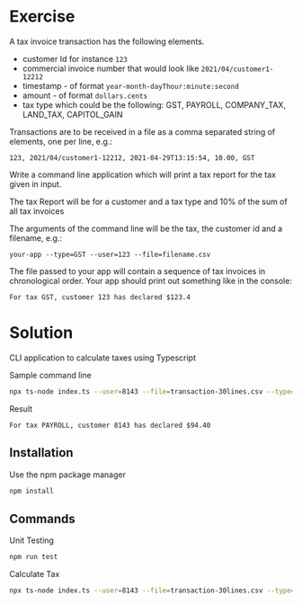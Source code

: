 # Exercise

A tax invoice transaction has the following elements.

- customer Id for instance `123`
- commercial invoice number that would look like `2021/04/customer1-12212`
- timestamp - of format `year-month-dayThour:minute:second`
- amount - of format `dollars.cents`
- tax type which could be the following: GST, PAYROLL, COMPANY_TAX, LAND_TAX, CAPITOL_GAIN

Transactions are to be received in a file as a comma separated string of elements, one per line, e.g.:

`123, 2021/04/customer1-12212, 2021-04-29T13:15:54, 10.00, GST`

Write a command line application which will print a tax report for the tax given in input.

The tax Report will be for a customer and a tax type and 10% of the sum of all tax invoices

The arguments of the command line will be the tax, the customer id and a filename, e.g.:

`your-app --type=GST --user=123 --file=filename.csv`

The file passed to your app will contain a sequence of tax invoices in chronological order.
Your app should print out something like in the console:

```
For tax GST, customer 123 has declared $123.4
```

# Solution

CLI application to calculate taxes using Typescript

Sample command line

```bash
npx ts-node index.ts --user=8143 --file=transaction-30lines.csv --type=PAYROLL
```

Result

```
For tax PAYROLL, customer 8143 has declared $94.40
```

## Installation

Use the npm package manager

```bash
npm install
```

## Commands

Unit Testing

```bash
npm run test
```

Calculate Tax

```bash
npx ts-node index.ts --user=8143 --file=transaction-30lines.csv --type=PAYROLL
```
